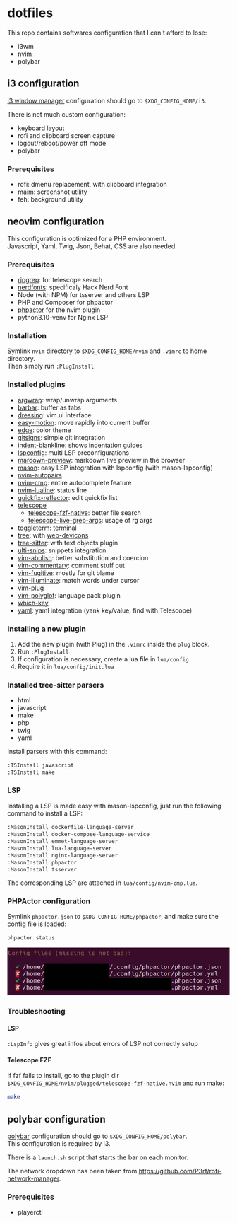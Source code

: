 # dotfiles

This repo contains softwares configuration that I can't afford to lose:
- i3wm
- nvim
- polybar

## i3 configuration

[i3 window manager](https://i3wm.org/) configuration should go to `$XDG_CONFIG_HOME/i3`.

There is not much custom configuration:
- keyboard layout
- rofi and clipboard screen capture 
- logout/reboot/power off mode
- polybar

### Prerequisites
- rofi: dmenu replacement, with clipboard integration
- maim: screenshot utility
- feh: background utility

## neovim configuration

This configuration is optimized for a PHP environment.  
Javascript, Yaml, Twig, Json, Behat, CSS are also needed.

### Prerequisites
- [ripgrep](https://github.com/BurntSushi/ripgrep): for telescope search
- [nerdfonts](https://www.nerdfonts.com/): specificaly Hack Nerd Font
- Node (with NPM) for tsserver and others LSP
- PHP and Composer for phpactor
- [phpactor](https://github.com/phpactor/phpactor) for the nvim plugin
- python3.10-venv for Nginx LSP

### Installation
Symlink `nvim` directory to `$XDG_CONFIG_HOME/nvim` and `.vimrc` to home directory.  
Then simply run `:PlugInstall`.

### Installed plugins
- [argwrap](https://git.foosoft.net/alex/vim-argwrap.git): wrap/unwrap arguments
- [barbar](https://github.com/romgrk/barbar.nvim): buffer as tabs
- [dressing](https://github.com/stevearc/dressing.nvim): vim.ui interface
- [easy-motion](https://github.com/easymotion/vim-easymotion): move rapidly into current buffer
- [edge](https://github.com/sainnhe/edge): color theme
- [gitsigns](https://github.com/lewis6991/gitsigns.nvim): simple git integration
- [indent-blankline](https://github.com/lukas-reineke/indent-blankline.nvim): shows indentation guides
- [lspconfig](https://github.com/neovim/nvim-lspconfig): multi LSP preconfigurations
- [mardown-preview](https://github.com/iamcco/markdown-preview.nvim): markdown live preview in the browser
- [mason](https://github.com/williamboman/mason.nvim): easy LSP integration with lspconfig (with mason-lspconfig)
- [nvim-autopairs](https://github.com/windwp/nvim-autopairs)
- [nvim-cmp](https://github.com/hrsh7th/nvim-cmp): entire autocomplete feature
- [nvim-lualine](https://github.com/nvim-lualine/lualine.nvim): status line
- [quickfix-reflector](https://github.com/stefandtw/quickfix-reflector.vim): edit quickfix list
- [telescope](https://github.com/nvim-telescope/telescope.nvim)
  - [telescope-fzf-native](https://github.com/nvim-telescope/telescope-fzf-native.nvim): better file search
  - [telescope-live-grep-args](https://github.com/nvim-telescope/telescope-live-grep-args.nvim): usage of rg args
- [toggleterm](https://github.com/akinsho/toggleterm.nvim): terminal
- [tree](https://github.com/nvim-tree/nvim-tree.lua): with [web-devicons](https://github.com/nvim-tree/nvim-web-devicons)
- [tree-sitter](https://github.com/nvim-treesitter/nvim-treesitter): with text objects plugin
- [ulti-snips](https://github.com/SirVer/ultisnips/): snippets integration
- [vim-abolish](https://github.com/tpope/vim-abolish): better substitution and coercion
- [vim-commentary](https://github.com/tpope/vim-commentary): comment stuff out
- [vim-fugitive](https://github.com/tpope/vim-fugitive): mostly for git blame
- [vim-illuminate](https://github.com/RRethy/vim-illuminate): match words under cursor
- [vim-plug](https://github.com/junegunn/vim-plug)
- [vim-polyglot](https://github.com/sheerun/vim-polyglot): language pack plugin
- [which-key](https://github.com/folke/which-key.nvim)
- [yaml](https://github.com/cuducos/yaml.nvim): yaml integration (yank key/value, find with Telescope)

### Installing a new plugin
1. Add the new plugin (with Plug) in the `.vimrc` inside the `plug` block.
2. Run `:PlugInstall`
3. If configuration is necessary, create a lua file in `lua/config`
4. Require it in `lua/config/init.lua`

### Installed tree-sitter parsers
- html
- javascript
- make
- php
- twig
- yaml

Install parsers with this command:
```vim
:TSInstall javascript
:TSInstall make
```

### LSP
Installing a LSP is made easy with mason-lspconfig, just run the following command to install a LSP:  
```vim
:MasonInstall dockerfile-language-server
:MasonInstall docker-compose-language-service
:MasonInstall emmet-language-server
:MasonInstall lua-language-server
:MasonInstall nginx-language-server
:MasonInstall phpactor
:MasonInstall tsserver
```

The corresponding LSP are attached in `lua/config/nvim-cmp.lua`.

### PHPActor configuration
Symlink `phpactor.json` to `$XDG_CONFIG_HOME/phpactor`, and make sure the config file is loaded:
```bash
phpactor status
```

![PHPActor status](docs/phpactor_status.jpg)

### Troubleshooting

#### LSP
`:LspInfo` gives great infos about errors of LSP not correctly setup

#### Telescope FZF
If fzf fails to install, go to the plugin dir `$XDG_CONFIG_HOME/nvim/plugged/telescope-fzf-native.nvim` and run make: 
```bash
make
```

## polybar configuration

[polybar](https://github.com/polybar/polybar) configuration should go to `$XDG_CONFIG_HOME/polybar`.  
This configuration is required by i3.

There is a `launch.sh` script that starts the bar on each monitor.

The network dropdown has been taken from https://github.com/P3rf/rofi-network-manager.

### Prerequisites
- playerctl
